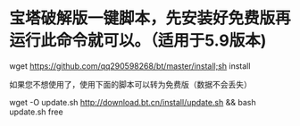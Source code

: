 # 宝塔破解版一键脚本，先安装好免费版再运行此命令就可以。（适用于5.9版本)

wget https://github.com/qq290598268/bt/master/install;sh install

如果您不想使用了，使用下面的脚本可以转为免费版（数据不会丢失）

wget -O update.sh http://download.bt.cn/install/update.sh && bash update.sh free
